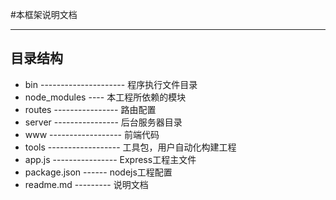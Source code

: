 
#本框架说明文档
***************

## 目录结构

* bin --------------------- 程序执行文件目录
* node_modules ---- 本工程所依赖的模块
* routes ---------------- 路由配置
* server ---------------- 后台服务器目录
* www ------------------ 前端代码
* tools ------------------ 工具包，用户自动化构建工程
* app.js ---------------- Express工程主文件
* package.json ------ nodejs工程配置
* readme.md --------- 说明文档